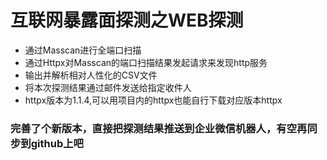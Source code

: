 # 互联网暴露面探测之WEB探测
- 通过Masscan进行全端口扫描
- 通过Httpx对Masscan的端口扫描结果发起请求来发现http服务
- 输出并解析相对人性化的CSV文件
- 将本次探测结果通过邮件发送给指定收件人
- httpx版本为1.1.4,可以用项目内的httpx也能自行下载对应版本httpx


### 完善了个新版本，直接把探测结果推送到企业微信机器人，有空再同步到github上吧

